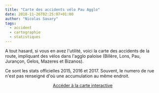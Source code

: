 ```yaml
---
title: "Carte des accidents vélo Pau Agglo"
date: 2018-11-26T02:25:07+01:00
author: "Nicolas Savary"
tags:
  - accident
  - cartographie
  - statistiques
---
```


A tout hasard, si vous en avez l'utilité, voici la carte des accidents de la 
route, impliquant des vélos dans l'agglo paloise (Billère, Lons, Pau, Jurançon,
 Gelos, Mazeres et Bizanos).

Ce sont les stats officielles 2015, 2016 et 2017.
Souvent, le numero de rue n'est pas renseigné d'où une accumulation au même endroit.

<p style="text-align:center"><a class="pure-button pure-button-primary" target="blank" href="https://drive.google.com/open?id=1BWazgVHxQi31LKkqbdTlHam2a0P_imRl&usp=sharing">Accéder à la carte interactive</a></p>


